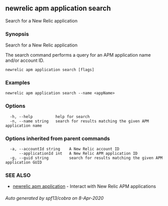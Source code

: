 ## newrelic apm application search

Search for a New Relic application

### Synopsis

Search for a New Relic application

The search command performs a query for an APM application name and/or account ID.


```
newrelic apm application search [flags]
```

### Examples

```
newrelic apm application search --name <appName>
```

### Options

```
  -h, --help          help for search
  -n, --name string   search for results matching the given APM application name
```

### Options inherited from parent commands

```
  -a, --accountId string    A New Relic account ID
      --applicationId int   A New Relic APM application ID
  -g, --guid string         search for results matching the given APM application GUID
```

### SEE ALSO

* [newrelic apm application](newrelic_apm_application.md)	 - Interact with New Relic APM applications

###### Auto generated by spf13/cobra on 8-Apr-2020
